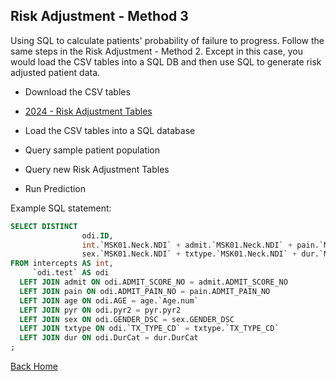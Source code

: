 ## Risk Adjustment - Method 3
Using SQL to calculate patients' probability of failure to progress. Follow the same steps in the Risk Adjustment - Method 2. Except in this case, you would load the CSV tables into a SQL DB and then use SQL to generate risk adjusted patient data.

* Download the CSV tables

* [2024 - Risk Adjustment Tables](../models/2024)

* Load the CSV tables into a SQL database
* Query sample patient population
* Query new Risk Adjustment Tables
* Run Prediction

Example SQL statement:

```sql
SELECT DISTINCT
                odi.ID,
                int.`MSK01.Neck.NDI` + admit.`MSK01.Neck.NDI` + pain.`MSK01.Neck.NDI` + age.`MSK01.Neck.NDI` + pyr.`MSK01.Neck.NDI` +
                sex.`MSK01.Neck.NDI` + txtype.`MSK01.Neck.NDI` + dur.`MSK01.Neck.NDI` AS `Predicted Score`
FROM intercepts AS int,
     `odi.test` AS odi
  LEFT JOIN admit ON odi.ADMIT_SCORE_NO = admit.ADMIT_SCORE_NO
  LEFT JOIN pain ON odi.ADMIT_PAIN_NO = pain.ADMIT_PAIN_NO
  LEFT JOIN age ON odi.AGE = age.`Age.num`
  LEFT JOIN pyr ON odi.pyr2 = pyr.pyr2
  LEFT JOIN sex ON odi.GENDER_DSC = sex.GENDER_DSC
  LEFT JOIN txtype ON odi.`TX_TYPE_CD` = txtype.`TX_TYPE_CD`
  LEFT JOIN dur ON odi.DurCat = dur.DurCat
;
```

[Back Home](../README.md)
